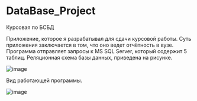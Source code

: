 # DataBase_Project
Курсовая по БСБД


Приложение, которое я разрабатывал для сдачи курсовой работы. Суть приложения заключается в том, что оно ведет отчётность в вузе. Программа отправляет запросы к MS SQL Server, который содержит 5 таблиц. Реляционная схема базы данных, приведена на рисунке.

![image](https://github.com/Reknitt/DataBase_Project/assets/69975860/ab7ad4b7-3e02-41ab-a4b1-433e8541577d)


Вид работающей программы.

![image](https://github.com/Reknitt/DataBase_Project/assets/69975860/22512701-f7dc-4985-8435-90b967a679fa)
